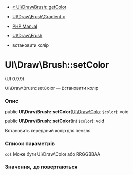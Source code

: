 - [« UI\Draw\Brush::getColor](ui-draw-brush.getcolor.md)
- [UI\Draw\Brush\Gradient »](class.ui-draw-brush-gradient.md)

- [PHP Manual](index.md)
- [UI\Draw\Brush](class.ui-draw-brush.md)
- встановити колір

# UI\Draw\Brush::setColor

(UI 0.9.9)

UI\Draw\Brush::setColor — Встановити колір

### Опис

public
**UI\Draw\Brush::setColor**([UI\Draw\Color](class.ui-draw-color.md)
`$color`): void

public **UI\Draw\Brush::setColor**(int `$color`): void

Встановить переданий колір для пензля

### Список параметрів

`col`
Може бути UI\Draw\Color або RRGGBBAA

### Значення, що повертаються
